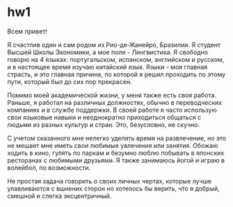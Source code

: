 # hw1
Всем привет!

Я счастлив один и cам родом из Рио-де-Жанейро, Бразилии. Я студент Высшей Школы Экономики, а мое поле - Лингвистика. Я свободно говорю на 4 языках: португальском, испанском, английском и русском, и в настоящее время изучаю китайский язык. Языки - моя главная страсть, и это главная причина, по которой я решил проходить по этому пути, который был до сих пор прекрасен.

Помимо моей академической жизни, у меня также есть своя работа. Раньше, я работал на различных должностях, обычно в переводческих компаниях и в службе поддержки. В своей работе я часто использую свои языковые навыки и неоднократно приходиться общаться с людьми из разных культур и стран. Это, безусловно, не скучно.

С учетом сказанного мне нелегко уделять время на развлечение, но это не мешает мне иметь свои любимые увлечения или занятия. Обожаю ходить в кино, гулять по паркам и безумно люблю побывать в японских ресторанах с любимыми друзьями. Я также занимаюсь йогой и играю в волейбол, по возможности.

Не простая задача говорить о своих личных чертах, которые лучше улавливаются с вшнених сторон но хотелось бы верить, что я добрый, смешной и слегка эксцентричный. 
